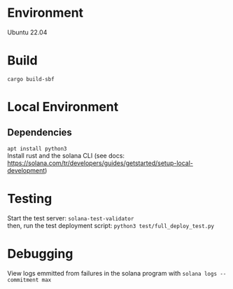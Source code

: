 # Environment

Ubuntu 22.04

# Build

`cargo build-sbf`

# Local Environment

## Dependencies

`apt install python3`  
Install rust and the solana CLI (see docs: https://solana.com/tr/developers/guides/getstarted/setup-local-development)  

# Testing

Start the test server: `solana-test-validator`  
then, run the test deployment script: `python3 test/full_deploy_test.py`


# Debugging

View logs emmitted from failures in the solana program with `solana logs --commitment max`
